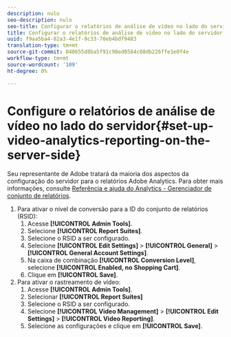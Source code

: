 ```yaml
---
description: nulo
seo-description: nulo
seo-title: Configurar o relatórios de análise de vídeo no lado do servidor
title: Configurar o relatórios de análise de vídeo no lado do servidor
uuid: f9aa5ba4-82a3-4e1f-9c33-70eb4bdf9483
translation-type: tm+mt
source-git-commit: 040655d8ba5f91c98ed0584c08db226ffe1e0f4e
workflow-type: tm+mt
source-wordcount: '109'
ht-degree: 0%

---
```



# Configure o relatórios de análise de vídeo no lado do servidor{#set-up-video-analytics-reporting-on-the-server-side}

Seu representante de Adobe tratará da maioria dos aspectos da configuração do servidor para o relatórios Adobe Analytics. Para obter mais informações, consulte [Referência e ajuda do Analytics - Gerenciador de conjunto de relatórios](https://microsite.omniture.com/t2/help/en_US/reference/#Report_Suite_Manager).
1. Para ativar o nível de conversão para a ID do conjunto de relatórios (RSID):
   1. Acesse **[!UICONTROL Admin Tools]**.
   1. Selecione **[!UICONTROL Report Suites]**.
   1. Selecione o RSID a ser configurado.
   1. Selecione **[!UICONTROL Edit Settings]** > **[!UICONTROL General]** > **[!UICONTROL General Account Settings]**.
   1. Na caixa de combinação **[!UICONTROL Conversion Level]**, selecione **[!UICONTROL Enabled, no Shopping Cart]**.
   1. Clique em **[!UICONTROL Save]**.
1. Para ativar o rastreamento de vídeo:
   1. Acesse **[!UICONTROL Admin Tools]**.
   1. Selecionar **[!UICONTROL Report Suites]**
   1. Selecione o RSID a ser configurado.
   1. Selecione **[!UICONTROL Video Management]** > **[!UICONTROL Edit Settings]** > **[!UICONTROL Video Reporting]**.
   1. Selecione as configurações e clique em **[!UICONTROL Save]**.

